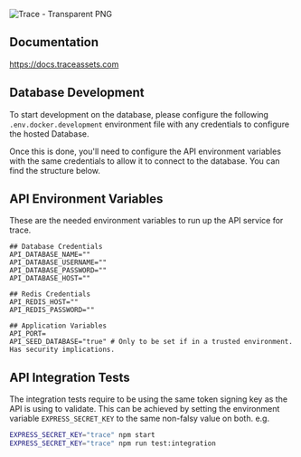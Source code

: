 
![Trace - Transparent PNG](https://github.com/DigitalForge-Dynamics/Trace/assets/76014409/1a5c47be-8461-46b6-84cb-54e48f91ebfd)

## Documentation
https://docs.traceassets.com

## Database Development
To start development on the database, please configure the following ``` .env.docker.development ``` environment file with any credentials to configure the hosted Database.

Once this is done, you'll need to configure the API environment variables with the same credentials to allow it to connect to the database. You can find the structure below.


## API Environment Variables
These are the needed environment variables to run up the API service for trace.
```
## Database Credentials
API_DATABASE_NAME=""
API_DATABASE_USERNAME=""
API_DATABASE_PASSWORD=""
API_DATABASE_HOST=""

## Redis Credentials
API_REDIS_HOST=""
API_REDIS_PASSWORD=""

## Application Variables
API_PORT=
API_SEED_DATABASE="true" # Only to be set if in a trusted environment. Has security implications.
```

## API Integration Tests
The integration tests require to be using the same token signing key as the API is using to validate.
This can be achieved by setting the environment variable ```EXPRESS_SECRET_KEY``` to the same non-falsy value on both.
e.g.
```sh
EXPRESS_SECRET_KEY="trace" npm start
EXPRESS_SECRET_KEY="trace" npm run test:integration
```
